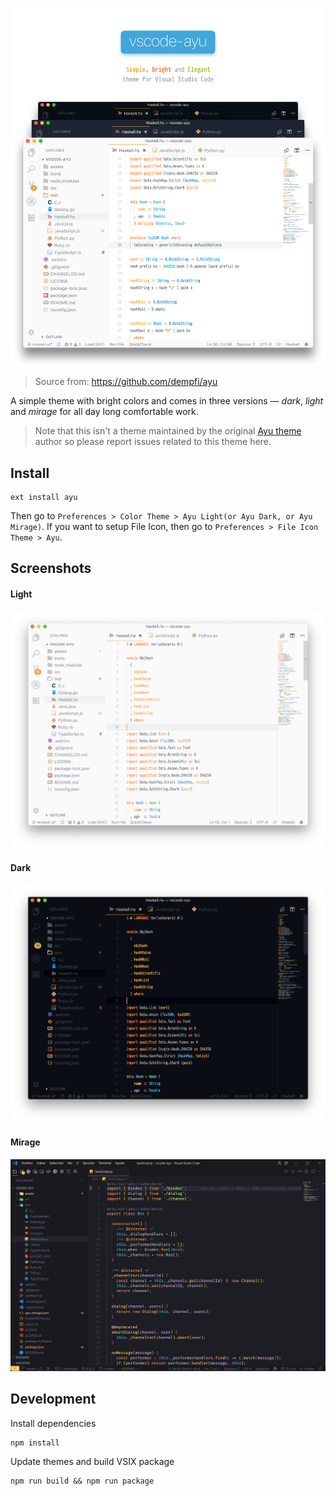 ![vscode-ayu](assets/header.png)

> Source from: https://github.com/dempfi/ayu

A simple theme with bright colors and comes in three versions — *dark*, *light* and *mirage* for all day long comfortable work.

> Note that this isn't a theme maintained by the original [Ayu theme](https://github.com/dempfi/ayu) author so please report issues related to this theme here.

## Install

```shell
ext install ayu
```

Then go to `Preferences > Color Theme > Ayu Light(or Ayu Dark, or Ayu Mirage)`.
If you want to setup File Icon, then go to `Preferences > File Icon Theme > Ayu`.

## Screenshots

#### Light
![Light](assets/light.png)

#### Dark
![Dark](assets/dark.png)

#### Mirage
![Mirage](assets/mirage.png)

## Development

Install dependencies
```shell
npm install
```

Update themes and build VSIX package
```shell
npm run build && npm run package
```
